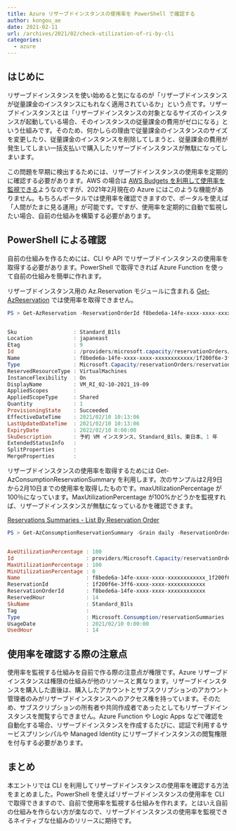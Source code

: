 ```yaml
---
title: Azure リザーブドインスタンスの使用率を PowerShell で確認する
author: kongou_ae
date: 2021-02-11
url: /archives/2021/02/check-utilization-of-ri-by-cli
categories:
  - azure
---
```


## はじめに

リザーブドインスタンスを使い始めると気になるのが「リザーブドインスタンスが従量課金のインスタンスにもれなく適用されているか」という点です。リザーブドインスタンスとは「リザーブドインスタンスの対象となるサイズのインスタンスが起動している場合、そのインスタンスの従量課金の費用がゼロになる」という仕組みです。そのため、何かしらの理由で従量課金のインスタンスのサイズを変更したり、従量課金のインスタンスを削除してしまうと、従量課金の費用が発生してしまい一括支払いで購入したリザーブドインスタンスが無駄になってしまいます。

この問題を早期に検出するためには、リザーブドインスタンスの使用率を定期的に確認する必要があります。AWS の場合は [AWS Budgets を利用して使用率を監視できる](https://aws.amazon.com/jp/about-aws/whats-new/2018/05/reserved-instance-coverage-alerts-via-aws-budgets/)ようなのですが、2021年2月現在の Azure にはこのような機能がありません。もちろんポータルでは使用率を確認できますので、ポータルを使えば「人間がたまに見る運用」が可能です。ですが、使用率を定期的に自動で監視したい場合、自前の仕組みを構築する必要があります。

## PowerShell による確認

自前の仕組みを作るためには、CLI や API でリザーブドインスタンスの使用率を取得する必要があります。PowerShell で取得できれば Azure Function を使って自前の仕組みを簡単に作れます。

リザーブドインスタンス用の Az.Reservation モジュールに含まれる [Get-AzReservation](https://docs.microsoft.com/en-us/powershell/module/az.reservations/get-azreservation?view=azps-5.5.0) では使用率を取得できません。

```powershell
PS > Get-AzReservation -ReservationOrderId f8bede6a-14fe-xxxx-xxxx-xxxxxxxxxxxx | fl *


Sku                  : Standard_B1ls
Location             : japaneast
Etag                 : 9
Id                   : /providers/microsoft.capacity/reservationOrders/f8bede6a-14fe-xxxx-xxxx-xxxxxxxxxxxx/reservations/1f200f6e-3ff6-xxxx-xxxx-xxxxxxxxxxxx
Name                 : f8bede6a-14fe-xxxx-xxxx-xxxxxxxxxxxx/1f200f6e-3ff6-xxxx-xxxx-xxxxxxxxxxxx
Type                 : Microsoft.Capacity/reservationOrders/reservations
ReservedResourceType : VirtualMachines
InstanceFlexibility  : On
DisplayName          : VM_RI_02-10-2021_19-09
AppliedScopes        :
AppliedScopeType     : Shared
Quantity             : 1
ProvisioningState    : Succeeded
EffectiveDateTime    : 2021/02/10 10:13:06
LastUpdatedDateTime  : 2021/02/10 10:13:06
ExpiryDate           : 2022/02/10 0:00:00
SkuDescription       : 予約 VM インスタンス、Standard_B1ls、東日本、1 年
ExtendedStatusInfo   :
SplitProperties      :
MergeProperties      :
```

リザーブドインスタンスの使用率を取得するためには Get-AzConsumptionReservationSummary を利用します。次のサンプルは2月9日から2月10日までの使用率を取得したものです。maxUtilizationPercentage が100％になっています。MaxUtilizationPercentage が100%かどうかを監視すれば、リザーブドインスタンスが無駄になっているかを確認できます。

[Reservations Summaries - List By Reservation Order](https://docs.microsoft.com/en-us/rest/api/consumption/reservationssummaries/listbyreservationorder)

```powershell
PS > Get-AzConsumptionReservationSummary -Grain daily -ReservationOrderId f8bede6a-14fe-xxxx-xxxx-xxxxxxxxxxxx -ReservationId 1f200f6e-3ff6-xxxx-xxxx-xxxxxxxxxxxx -StartDate 2021-02-09 -EndDate 2021-02-10


AveUtilizationPercentage : 100
Id                       : providers/Microsoft.Capacity/reservationOrders/f8bede6a-14fe-xxxx-xxxx-xxxxxxxxxxxx/reservations/1f200f6e-3ff6-xxxx-xxxx-xxxxxxxxxxxx/providers/Microsoft.Consumption/reservationSummaries/20210210
MaxUtilizationPercentage : 100
MinUtilizationPercentage : 0
Name                     : f8bede6a-14fe-xxxx-xxxx-xxxxxxxxxxxx_1f200f6e-3ff6-xxxx-xxxx-xxxxxxxxxxxx_20210210
ReservationId            : 1f200f6e-3ff6-xxxx-xxxx-xxxxxxxxxxxx
ReservationOrderId       : f8bede6a-14fe-xxxx-xxxx-xxxxxxxxxxxx
ReservedHour             : 14
SkuName                  : Standard_B1ls
Tag                      :
Type                     : Microsoft.Consumption/reservationSummaries
UsageDate                : 2021/02/10 0:00:00
UsedHour                 : 14
```

## 使用率を確認する際の注意点

使用率を監視する仕組みを自前で作る際の注意点が権限です。Azure リザーブドインスタンスは権限の仕組みが他のリソースと異なります。リザーブドインスタンスを購入した直後は、購入したアカウントとサブスクリプションのアカウント管理者のみがリザーブドインスタンスへのアクセス権を持っています。そのため、サブスクリプションの所有者や共同作成者であったとしてもリザーブドインスタンスを閲覧すらできません。Azure Function や Logic Apps などで確認を自動化する場合、リザーブドインスタンスを作成するたびに、認証で利用するサービスプリンシパルや Managed Identity にリザーブドインスタンスの閲覧権限を付与する必要があります。

## まとめ

本エントリでは CLI を利用してリザーブドインスタンスの使用率を確認する方法をまとめました。PowerShell を使えばリザーブドインスタンスの使用率を CLI で取得できますので、自前で使用率を監視する仕組みを作れます。とはいえ自前の仕組みを作らない方が楽なので、リザーブドインスタンスの使用率を監視できるネイティブな仕組みのリリースに期待です。
